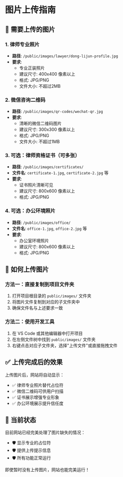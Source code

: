 # 图片上传指南

## 📸 需要上传的图片

### 1. 律师专业照片
- **路径**: `/public/images/lawyer/dong-lijun-profile.jpg`
- **要求**: 
  - 专业正装照片
  - 建议尺寸: 400x400 像素以上
  - 格式: JPG/PNG
  - 文件大小: 不超过2MB

### 2. 微信咨询二维码
- **路径**: `/public/images/qr-codes/wechat-qr.jpg`  
- **要求**:
  - 清晰的微信二维码图片
  - 建议尺寸: 300x300 像素以上
  - 格式: JPG/PNG
  - 文件大小: 不超过1MB

### 3. 可选：律师资格证书（可多张）
- **路径**: `/public/images/certificates/`
- **文件名**: `certificate-1.jpg`, `certificate-2.jpg` 等
- **要求**:
  - 证书照片清晰可见
  - 建议尺寸: 800x600 像素以上
  - 格式: JPG/PNG

### 4. 可选：办公环境照片
- **路径**: `/public/images/office/`
- **文件名**: `office-1.jpg`, `office-2.jpg` 等
- **要求**:
  - 办公室环境照片
  - 建议尺寸: 800x600 像素以上
  - 格式: JPG/PNG

## 📁 如何上传图片

### 方法一：直接复制到项目文件夹
1. 打开项目根目录的 `public/images/` 文件夹
2. 将图片文件复制到对应的子文件夹中
3. 确保文件名与上述要求一致

### 方法二：使用开发工具
1. 在 VS Code 或其他编辑器中打开项目
2. 在左侧文件树中找到 `public/images/` 文件夹
3. 右键点击对应子文件夹，选择"上传文件"或直接拖拽文件

## ✅ 上传完成后的效果

上传图片后，网站将自动显示：
- ✅ 律师专业照片替代占位符
- ✅ 微信二维码可供用户扫描
- ✅ 证书展示增强专业形象
- ✅ 办公环境展示提升信任度

## 🔧 当前状态

目前网站已经完美处理了图片缺失的情况：
- 🛡️ 显示专业的占位符
- 🛡️ 提供上传提示信息
- 🛡️ 所有功能正常运行

即使暂时没有上传图片，网站也能完美运行！ 
